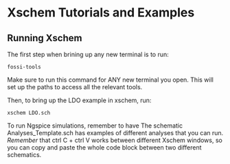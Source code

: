# Xschem Tutorials and Examples


## Running Xschem
The first step when brining up any new terminal is to run:

```
fossi-tools
```

Make sure to run this command for ANY new terminal you open. 
This will set up the paths to access all the relevant tools.

Then, to bring up the LDO example in xschem, run:

```
xschem LDO.sch
```

To run Ngspice simulations, remember to have 
The schematic Analyses_Template.sch has examples of different analyses
that you can run. *Remember* that ctrl C + ctrl V works between different
Xschem windows, so you can copy and paste the whole code block between
two different schematics. 
